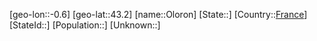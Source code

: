 ﻿---
location: [43.2,-0.6]
type: City
tags:
- geo/City


SpocWebEntityId: 33103
isDeleted: false
confidential: public

---
[geo-lon::-0.6]
[geo-lat::43.2]
[name::Oloron]
[State::]
[Country::[France](geo/Continent/Europe/France.md)]
[StateId::]
[Population::]
[Unknown::]

